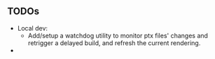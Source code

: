 ## TODOs
* Local dev:
  * Add/setup a watchdog utility to monitor ptx files' changes and retrigger a delayed build, and refresh the current rendering.
*
